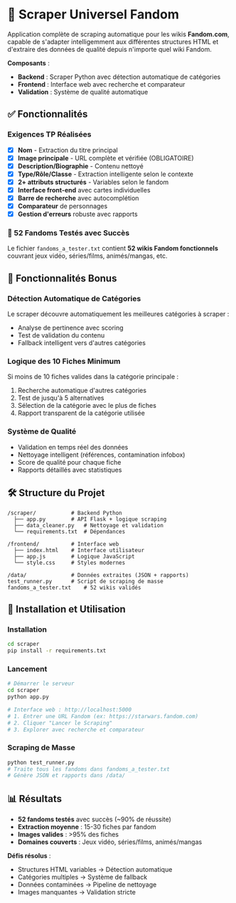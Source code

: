 # 🌟 Scraper Universel Fandom

Application complète de scraping automatique pour les wikis **Fandom.com**, capable de s'adapter intelligemment aux différentes structures HTML et d'extraire des données de qualité depuis n'importe quel wiki Fandom.

**Composants** :
- **Backend** : Scraper Python avec détection automatique de catégories
- **Frontend** : Interface web avec recherche et comparateur
- **Validation** : Système de qualité automatique

## ✅ Fonctionnalités

### Exigences TP Réalisées
- [x] **Nom** - Extraction du titre principal
- [x] **Image principale** - URL complète et vérifiée (OBLIGATOIRE)
- [x] **Description/Biographie** - Contenu nettoyé
- [x] **Type/Rôle/Classe** - Extraction intelligente selon le contexte
- [x] **2+ attributs structurés** - Variables selon le fandom
- [x] **Interface front-end** avec cartes individuelles
- [x] **Barre de recherche** avec autocomplétion
- [x] **Comparateur** de personnages
- [x] **Gestion d'erreurs** robuste avec rapports

### 🎯 52 Fandoms Testés avec Succès

Le fichier `fandoms_a_tester.txt` contient **52 wikis Fandom fonctionnels** couvrant jeux vidéo, séries/films, animés/mangas, etc.

## 🚀 Fonctionnalités Bonus

### Détection Automatique de Catégories
Le scraper découvre automatiquement les meilleures catégories à scraper :
- Analyse de pertinence avec scoring
- Test de validation du contenu
- Fallback intelligent vers d'autres catégories

### Logique des 10 Fiches Minimum
Si moins de 10 fiches valides dans la catégorie principale :
1. Recherche automatique d'autres catégories  
2. Test de jusqu'à 5 alternatives
3. Sélection de la catégorie avec le plus de fiches
4. Rapport transparent de la catégorie utilisée

### Système de Qualité
- Validation en temps réel des données
- Nettoyage intelligent (références, contamination infobox)
- Score de qualité pour chaque fiche
- Rapports détaillés avec statistiques

## 🛠️ Structure du Projet

```
/scraper/           # Backend Python
  ├── app.py        # API Flask + logique scraping
  ├── data_cleaner.py   # Nettoyage et validation
  └── requirements.txt  # Dépendances

/frontend/          # Interface web
  ├── index.html    # Interface utilisateur
  ├── app.js        # Logique JavaScript
  └── style.css     # Styles modernes

/data/              # Données extraites (JSON + rapports)
test_runner.py      # Script de scraping de masse
fandoms_a_tester.txt    # 52 wikis validés
```

## 🚀 Installation et Utilisation

### Installation
```bash
cd scraper
pip install -r requirements.txt
```

### Lancement
```bash
# Démarrer le serveur
cd scraper
python app.py

# Interface web : http://localhost:5000
# 1. Entrer une URL Fandom (ex: https://starwars.fandom.com)
# 2. Cliquer "Lancer le Scraping"
# 3. Explorer avec recherche et comparateur
```

### Scraping de Masse
```bash
python test_runner.py
# Traite tous les fandoms dans fandoms_a_tester.txt
# Génère JSON et rapports dans /data/
```

## 📊 Résultats

- **52 fandoms testés** avec succès (~90% de réussite)
- **Extraction moyenne** : 15-30 fiches par fandom  
- **Images valides** : >95% des fiches
- **Domaines couverts** : Jeux vidéo, séries/films, animés/mangas

**Défis résolus** :
- Structures HTML variables → Détection automatique
- Catégories multiples → Système de fallback
- Données contaminées → Pipeline de nettoyage
- Images manquantes → Validation stricte
